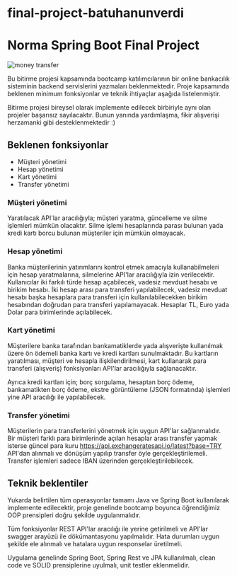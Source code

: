# final-project-batuhanunverdi
# Norma Spring Boot Final Project

![money transfer](money_transfer.jpg)

Bu bitirme projesi kapsamında bootcamp katılımcılarının bir online bankacılık sisteminin backend servislerini yazmaları 
beklenmektedir. Proje kapsamında beklenen minimum fonksiyonlar ve teknik ihtiyaçlar aşağıda listelenmiştir.

Bitirme projesi bireysel olarak implemente edilecek birbiriyle aynı olan projeler başarısız sayılacaktır. Bunun yanında
yardımlaşma, fikir alışverişi herzamanki gibi desteklenmektedir :) 

## Beklenen fonksiyonlar
* Müşteri yönetimi
* Hesap yönetimi
* Kart yönetimi
* Transfer yönetimi

### Müşteri yönetimi
Yaratılacak API'lar aracılığıyla; müşteri yaratma, güncelleme ve silme işlemleri mümkün olacaktır. Silme işlemi hesaplarında
parası bulunan yada kredi kartı borcu bulunan müşteriler için mümkün olmayacak.

### Hesap yönetimi
Banka müşterilerinin yatırımlarını kontrol etmek amacıyla kullanabilmeleri için hesap yaratmalarına, silmelerine API'lar
aracılığıyla izin verilecektir. Kullanıcılar iki farkılı türde hesap açabilecek, vadesiz mevduat hesabı ve birikim hesabı.
İki hesap arası para transferi yapılabilecek, vadesiz mevduat hesabı başka hesaplara para transferi için kullanılabilecekken
birikim hesabından doğrudan para transferi yapılamayacak. Hesaplar TL, Euro yada Dolar para birimlerinde açılabilecek.

### Kart yönetimi
Müşterilere banka tarafından bankamatiklerde yada alışverişte kullanılmak üzere ön ödemeli banka kartı ve kredi kartları
sunulmaktadır. Bu kartların yaratılması, müşteri ve hesapla ilişkilendirilmesi, kart kullanarak para transferi (alışveriş) 
fonksiyonları API'lar aracılığıyla sağlanacaktır.

Ayrıca kredi kartları için; borç sorgulama, hesaptan borç ödeme, bankamatikten borç ödeme, ekstre görüntüleme (JSON formatında) 
işlemleri yine API aracılığı ile yapılabilecek.

### Transfer yönetimi
Müşterilerin para transferlerini yönetmek için uygun API'lar sağlanmalıdır. Bir müşteri farklı para birimlerinde açılan 
hesaplar arası transfer yapmak isterse güncel para kuru https://api.exchangeratesapi.io/latest?base=TRY API'dan 
alınmalı ve dönüşüm yapılıp transfer öyle gerçekleştirilemeli. Transfer işlemleri sadece IBAN üzerinden gerçekleştirilebilecek.

## Teknik beklentiler
Yukarda belirtilen tüm operasyonlar tamamı Java ve Spring Boot  kullanılarak implemente edilecektir, proje genelinde
bootcamp boyunca öğrendiğimiz OOP prensipleri doğru şekilde uygulanmalıdır. 

Tüm fonksiyonlar REST API'lar aracılığı ile yerine getirilmeli ve API'lar swagger arayüzü ile dökümantasyonu yapılmalıdır.
Hata durumları uygun şekilde ele alınmalı ve hatalara uygun responselar üretilmeli.

Uygulama genelinde Spring Boot, Spring Rest ve JPA kullanılmalı, clean code ve SOLID prensiplerine uyulmalı, unit testler 
eklenmelidir.

